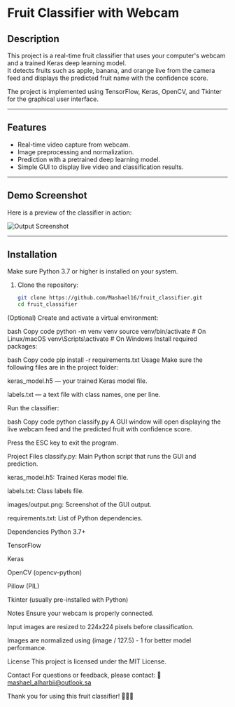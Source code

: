 # Fruit Classifier with Webcam

## Description
This project is a real-time fruit classifier that uses your computer's webcam and a trained Keras deep learning model.  
It detects fruits such as apple, banana, and orange live from the camera feed and displays the predicted fruit name with the confidence score.

The project is implemented using TensorFlow, Keras, OpenCV, and Tkinter for the graphical user interface.

---

## Features
- Real-time video capture from webcam.
- Image preprocessing and normalization.
- Prediction with a pretrained deep learning model.
- Simple GUI to display live video and classification results.

---

## Demo Screenshot

Here is a preview of the classifier in action:

![Output Screenshot](images/output.png)

---

## Installation

Make sure Python 3.7 or higher is installed on your system.

1. Clone the repository:
   ```bash
   git clone https://github.com/Mashael16/fruit_classifier.git
   cd fruit_classifier
(Optional) Create and activate a virtual environment:

bash
Copy code
python -m venv venv
source venv/bin/activate  # On Linux/macOS
venv\Scripts\activate     # On Windows
Install required packages:

bash
Copy code
pip install -r requirements.txt
Usage
Make sure the following files are in the project folder:

keras_model.h5 — your trained Keras model file.

labels.txt — a text file with class names, one per line.

Run the classifier:

bash
Copy code
python classify.py
A GUI window will open displaying the live webcam feed and the predicted fruit with confidence score.

Press the ESC key to exit the program.

Project Files
classify.py: Main Python script that runs the GUI and prediction.

keras_model.h5: Trained Keras model file.

labels.txt: Class labels file.

images/output.png: Screenshot of the GUI output.

requirements.txt: List of Python dependencies.

Dependencies
Python 3.7+

TensorFlow

Keras

OpenCV (opencv-python)

Pillow (PIL)

Tkinter (usually pre-installed with Python)

Notes
Ensure your webcam is properly connected.

Input images are resized to 224x224 pixels before classification.

Images are normalized using (image / 127.5) - 1 for better model performance.

License
This project is licensed under the MIT License.

Contact
For questions or feedback, please contact:
📧 mashael_alharbii@outlook.sa



Thank you for using this fruit classifier! 🍎🍌🍊